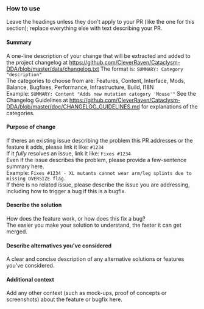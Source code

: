 ### How to use
Leave the headings unless they don't apply to your PR (like the one for this section); replace everything else with text describing your PR.

#### Summary
A one-line description of your change that will be extracted and added to the project changelog at https://github.com/CleverRaven/Cataclysm-DDA/blob/master/data/changelog.txt
The format is: ```SUMMARY: Category "description"```  
The categories to choose from are: Features, Content, Interface, Mods, Balance, Bugfixes, Performance, Infrastructure, Build, I18N  
Example: ```SUMMARY: Content "Adds new mutation category 'Mouse'"```
See the Changelog Guidelines at https://github.com/CleverRaven/Cataclysm-DDA/blob/master/doc/CHANGELOG_GUIDELINES.md for explanations of the categories.

#### Purpose of change
If theres an existing issue describing the problem this PR addresses or the feature it adds, please link it like: ```#1234```  
If it *fully* resolves an issue, link it like: ```Fixes #1234```  
Even if the issue describes the problem, please provide a few-sentence summary here.  
Example: ```Fixes #1234 - XL mutants cannot wear arm/leg splints due to missing OVERSIZE flag.```  
If there is no related issue, please describe the issue you are addressing, including how to trigger a bug if this is a bugfix.

#### Describe the solution
How does the feature work, or how does this fix a bug?  
The easier you make your solution to understand, the faster it can get merged.

#### Describe alternatives you've considered
A clear and concise description of any alternative solutions or features you've considered.

#### Additional context
Add any other context (such as mock-ups, proof of concepts or screenshots) about the feature or bugfix here. 
